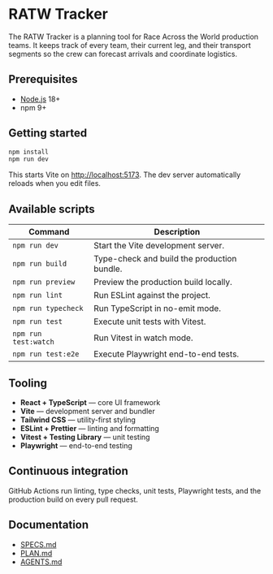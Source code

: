 # RATW Tracker

The RATW Tracker is a planning tool for Race Across the World production teams. It keeps track of every team, their current leg, and their transport segments so the crew can forecast arrivals and coordinate logistics.

## Prerequisites

- [Node.js](https://nodejs.org/) 18+
- npm 9+

## Getting started

```bash
npm install
npm run dev
```

This starts Vite on [http://localhost:5173](http://localhost:5173). The dev server automatically reloads when you edit files.

## Available scripts

| Command | Description |
| ------- | ----------- |
| `npm run dev` | Start the Vite development server. |
| `npm run build` | Type-check and build the production bundle. |
| `npm run preview` | Preview the production build locally. |
| `npm run lint` | Run ESLint against the project. |
| `npm run typecheck` | Run TypeScript in no-emit mode. |
| `npm run test` | Execute unit tests with Vitest. |
| `npm run test:watch` | Run Vitest in watch mode. |
| `npm run test:e2e` | Execute Playwright end-to-end tests. |

## Tooling

- **React + TypeScript** — core UI framework
- **Vite** — development server and bundler
- **Tailwind CSS** — utility-first styling
- **ESLint + Prettier** — linting and formatting
- **Vitest + Testing Library** — unit testing
- **Playwright** — end-to-end testing

## Continuous integration

GitHub Actions run linting, type checks, unit tests, Playwright tests, and the production build on every pull request.

## Documentation

- [SPECS.md](./SPECS.md)
- [PLAN.md](./PLAN.md)
- [AGENTS.md](./AGENTS.md)
